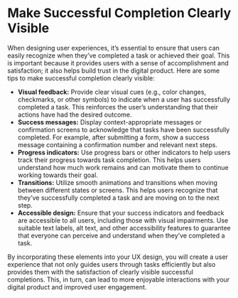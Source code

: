 # Make Successful Completion Clearly Visible

When designing user experiences, it’s essential to ensure that users can easily recognize when they’ve completed a task or achieved their goal. This is important because it provides users with a sense of accomplishment and satisfaction; it also helps build trust in the digital product. Here are some tips to make successful completion clearly visible:

- **Visual feedback:** Provide clear visual cues (e.g., color changes, checkmarks, or other symbols) to indicate when a user has successfully completed a task. This reinforces the user’s understanding that their actions have had the desired outcome.
- **Success messages:** Display context-appropriate messages or confirmation screens to acknowledge that tasks have been successfully completed. For example, after submitting a form, show a success message containing a confirmation number and relevant next steps.
- **Progress indicators:** Use progress bars or other indicators to help users track their progress towards task completion. This helps users understand how much work remains and can motivate them to continue working towards their goal.
- **Transitions:** Utilize smooth animations and transitions when moving between different states or screens. This helps users recognize that they’ve successfully completed a task and are moving on to the next step.
- **Accessible design:** Ensure that your success indicators and feedback are accessible to all users, including those with visual impairments. Use suitable text labels, alt text, and other accessibility features to guarantee that everyone can perceive and understand when they’ve completed a task.

By incorporating these elements into your UX design, you will create a user experience that not only guides users through tasks efficiently but also provides them with the satisfaction of clearly visible successful completions. This, in turn, can lead to more enjoyable interactions with your digital product and improved user engagement.
